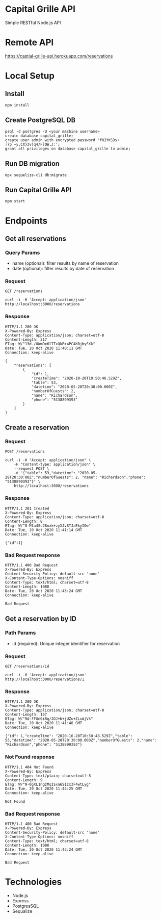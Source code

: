 # Capital Grille API

Simple RESTful Node.js API

# Remote API

<https://captial-grille-api.herokuapp.com/reservations>

# Local Setup

## Install

    npm install

## Create PostgreSQL DB

    psql -d postgres -U <your machine username>
    create database capital_grille;
    create user admin with encrypted password 'fH]YKSD$+[7p`~y,CX}3v)q4/F]QW,J:';
    grant all privileges on database capital_grille to admin;

## Run DB migration

    npx sequelize-cli db:migrate

## Run Capital Grille API

    npm start

# Endpoints

## Get all reservations

### Query Params

* name (optional): filter results by name of reservation
* date (optional): filter results by date of reservation

### Request

`GET /reservations`

    curl -i -H 'Accept: application/json' http://localhost:3000/reservations

### Response

    HTTP/1.1 200 OK
    X-Powered-By: Express
    Content-Type: application/json; charset=utf-8
    Content-Length: 317
    ETag: W/"13d-/UWmDx6l7TxQkB+4PCAK0jbySXk"
    Date: Tue, 20 Oct 2020 11:40:11 GMT
    Connection: keep-alive

    {
        "reservations": [
            {
                "id": 1,
                "createTime": "2020-10-20T10:50:48.529Z",
                "table": 53,
                "datetime": "2020-05-28T20:30:00.000Z",
                "numberOfGuests": 2,
                "name": "Richardson",
                "phone": "5138899393"
            }
        ]
    }

## Create a reservation

### Request

`POST /reservations`

    curl -i -H "Accept: application/json" \
        -H "Content-type: application/json" \
        --request POST \
        -d '{"table": 53,"datetime": "2020-05-28T20:30:00Z","numberOfGuests": 2, "name": "Richardson","phone": "5138899393"}' \
        http://localhost:3000/reservations

### Response

    HTTP/1.1 201 Created
    X-Powered-By: Express
    Content-Type: application/json; charset=utf-8
    Content-Length: 8
    ETag: W/"8-M1u4Sc28uxk+zyXJvSTJaEkyIGw"
    Date: Tue, 20 Oct 2020 11:41:14 GMT
    Connection: keep-alive

    {"id":1}

### Bad Request response

    HTTP/1.1 400 Bad Request
    X-Powered-By: Express
    Content-Security-Policy: default-src 'none'
    X-Content-Type-Options: nosniff
    Content-Type: text/html; charset=utf-8
    Content-Length: 1088
    Date: Tue, 20 Oct 2020 11:43:24 GMT
    Connection: keep-alive

    Bad Request

## Get a reservation by ID

### Path Params

* id (required): Unique integer identifier for reservation

### Request

`GET /reservations/id`

    curl -i -H 'Accept: application/json' http://localhost:3000/reservations/1

### Response

    HTTP/1.1 200 OK
    X-Powered-By: Express
    Content-Type: application/json; charset=utf-8
    Content-Length: 157
    ETag: W/"9d-FFGn0iRq/JDJ+b+jUZu+ZixAjVk"
    Date: Tue, 20 Oct 2020 11:41:48 GMT
    Connection: keep-alive

    {"id": 1,"createTime": "2020-10-20T10:50:48.529Z","table": 53,"datetime": "2020-05-28T20:30:00.000Z","numberOfGuests": 2,"name": "Richardson","phone": "5138899393"}

### Not Found response

    HTTP/1.1 404 Not Found
    X-Powered-By: Express
    Content-Type: text/plain; charset=utf-8
    Content-Length: 9
    ETag: W/"9-0gXL1ngzMqISxa6S1zx3F4wtLyg"
    Date: Tue, 20 Oct 2020 11:42:25 GMT
    Connection: keep-alive

    Not Found

### Bad Request response

    HTTP/1.1 400 Bad Request
    X-Powered-By: Express
    Content-Security-Policy: default-src 'none'
    X-Content-Type-Options: nosniff
    Content-Type: text/html; charset=utf-8
    Content-Length: 1088
    Date: Tue, 20 Oct 2020 11:43:24 GMT
    Connection: keep-alive

    Bad Request

# Technologies

* Node.js
* Express
* PostgresSQL
* Sequalize
